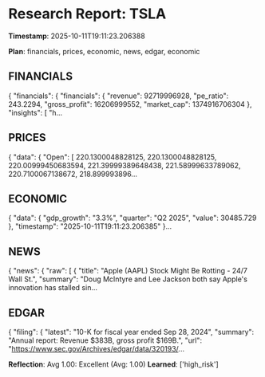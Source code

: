 # Research Report: TSLA

**Timestamp**: 2025-10-11T19:11:23.206388

**Plan**: financials, prices, economic, news, edgar, economic

## FINANCIALS
{
  "financials": {
    "financials": {
      "revenue": 92719996928,
      "pe_ratio": 243.2294,
      "gross_profit": 16206999552,
      "market_cap": 1374916706304
    },
    "insights": [
      "h...

## PRICES
{
  "data": {
    "Open": [
      220.1300048828125,
      220.1300048828125,
      220.00999450683594,
      221.39999389648438,
      221.58999633789062,
      220.7100067138672,
      218.899993896...

## ECONOMIC
{
  "data": {
    "gdp_growth": "3.3%",
    "quarter": "Q2 2025",
    "value": 30485.729
  },
  "timestamp": "2025-10-11T19:11:23.206385"
}...

## NEWS
{
  "news": {
    "raw": [
      {
        "title": "Apple (AAPL) Stock Might Be Rotting - 24/7 Wall St.",
        "summary": "Doug McIntyre and Lee Jackson both say Apple's innovation has stalled sin...

## EDGAR
{
  "filing": {
    "latest": "10-K for fiscal year ended Sep 28, 2024",
    "summary": "Annual report: Revenue $383B, gross profit $169B.",
    "url": "https://www.sec.gov/Archives/edgar/data/320193/...

**Reflection**: Avg 1.00: Excellent (Avg: 1.00)
**Learned**: ['high_risk']
